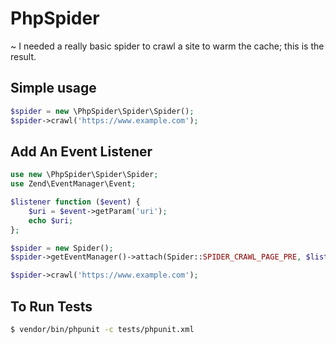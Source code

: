 # PhpSpider

~ I needed a really basic spider to crawl a site to warm the cache; this is the result.

## Simple usage

```php
$spider = new \PhpSpider\Spider\Spider();
$spider->crawl('https://www.example.com');
```

## Add An Event Listener

```php
use new \PhpSpider\Spider\Spider;
use Zend\EventManager\Event;

$listener function ($event) {
    $uri = $event->getParam('uri');
    echo $uri;
};

$spider = new Spider();
$spider->getEventManager()->attach(Spider::SPIDER_CRAWL_PAGE_PRE, $listener, 1000);

$spider->crawl('https://www.example.com');
```

## To Run Tests

```bash
$ vendor/bin/phpunit -c tests/phpunit.xml
```
